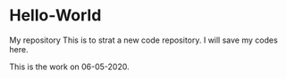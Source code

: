 # Hello-World
My repository
This is to strat a new code repository.
I will save my codes here.

This is the work on 06-05-2020.

